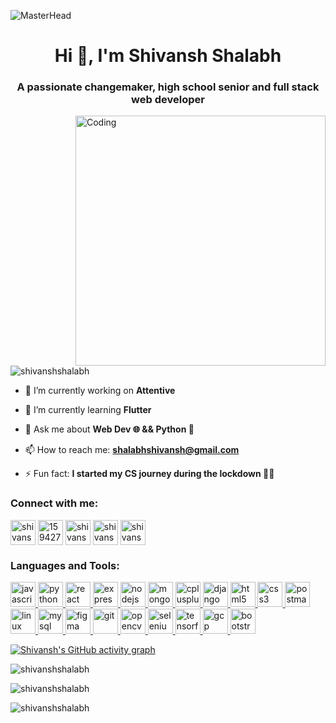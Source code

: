 ![MasterHead](https://magnificent-pudding-884741.netlify.app/GitHub%20Banner.svg)

<h1 align="center">Hi 👋, I'm Shivansh Shalabh</h1>
<h3 align="center">A passionate changemaker, high school senior and full stack web developer</h3>
<img align="right" alt="Coding" width="400" src="https://c.tenor.com/2uyENRmiUt0AAAAC/coding.gif">

<p align="left"> <img src="https://komarev.com/ghpvc/?username=shivanshshalabh&label=Profile%20views&color=0e75b6&style=flat" alt="shivanshshalabh" /> </p>

- 🔭 I’m currently working on **Attentive**

- 🌱 I’m currently learning **Flutter**

- 💬 Ask me about **Web Dev 🌐 && Python 🐍**

- 📫 How to reach me: **shalabhshivansh@gmail.com**

- ⚡ Fun fact: **I started my CS journey during the lockdown 👨‍💻**
  <br/>

<h3 align="left">Connect with me:</h3>
<p align="left">
<a href="https://linkedin.com/in/shivansh-shalabh" target="blank"><img align="center" src="https://img.icons8.com/3d-fluency/512/linkedin.png" alt="shivansh-shalabh" height="40" width="40" /></a>
<a href="https://stackoverflow.com/users/15942771" target="blank"><img align="center" src="https://upload.wikimedia.org/wikipedia/commons/thumb/e/ef/Stack_Overflow_icon.svg/2048px-Stack_Overflow_icon.svg.png" alt="15942771" height="40" width="40" /></a>
<a href="https://kaggle.com/shivanshshalabh" target="blank"><img align="center" src="https://img.icons8.com/external-tal-revivo-filled-tal-revivo/512/external-kaggle-an-online-community-of-data-scientists-and-machine-learners-owned-by-google-logo-filled-tal-revivo.png" alt="shivanshshalabh" height="40" width="40" /></a>
<a href="https://www.codechef.com/users/shivansh_345" target="blank"><img align="center" src="https://img.icons8.com/plasticine/512/codechef.png" alt="shivansh_345" height="40" width="40" /></a>
<a href="https://codeforces.com/profile/shivansh_345" target="blank"><img align="center" src="https://img.icons8.com/external-tal-revivo-filled-tal-revivo/512/external-codeforces-programming-competitions-and-contests-programming-community-logo-filled-tal-revivo.png" alt="shivansh_345" height="40" width="40" /></a>
</p>

<h3 align="left">Languages and Tools:</h3>
<p align="left"> 
<a href="https://developer.mozilla.org/en-US/docs/Web/JavaScript" target="_blank" rel="noreferrer"> <img src="https://icon-library.com/images/js-icon/js-icon-24.jpg" alt="javascript" width="40" height="40"/> </a> 
<a href="https://www.python.org" target="_blank" rel="noreferrer"> <img src="https://icon-library.com/images/python-file-icon/python-file-icon-28.jpg" alt="python" width="40" height="40"/> </a> 
<a href="https://reactjs.org/" target="_blank" rel="noreferrer"> <img src="https://icon-library.com/images/react_1353128.png" alt="react" width="40" height="40"/> </a> 
<a href="https://expressjs.com" target="_blank" rel="noreferrer"> <img src="https://img.icons8.com/color/256/express-js.svg" alt="express" width="40" height="40"/> </a> 
<a href="https://nodejs.org" target="_blank" rel="noreferrer"> <img src="https://icon-library.com/images/node-js-icon/node-js-icon-8.jpg" alt="nodejs" width="40" height="40"/> </a> 
<a href="https://www.mongodb.com/" target="_blank" rel="noreferrer"> <img src="https://icon-library.com/images/no-sql-icon/no-sql-icon-12.jpg" alt="mongodb" width="40" height="40"/> </a> 
<a href="https://www.w3schools.com/cpp/" target="_blank" rel="noreferrer"> <img src="https://icon-library.com/images/icon-c/icon-c-26.jpg" alt="cplusplus" width="40" height="40"/> </a> 
<a href="https://www.djangoproject.com/" target="_blank" rel="noreferrer"> <img src="https://icon-library.com/images/django-icon/django-icon-0.jpg" alt="django" width="40" height="40"/> </a> 
<a href="https://www.w3.org/html/" target="_blank" rel="noreferrer"> <img src="https://icon-library.com/images/1216733.svg.svg" alt="html5" width="40" height="40"/> </a> 
<a href="https://www.w3schools.com/css/" target="_blank" rel="noreferrer"> <img src="https://icon-library.com/images/badge-css-3-512.png" alt="css3" width="40" height="40"/> </a> 
<a href="https://postman.com" target="_blank" rel="noreferrer"> <img src="https://www.vectorlogo.zone/logos/getpostman/getpostman-icon.svg" alt="postman" width="40" height="40"/> </a> 
<a href="https://www.linux.org/" target="_blank" rel="noreferrer"> <img src="https://icon-library.com/images/icon-for-linux/icon-for-linux-8.jpg" alt="linux" width="40" height="40"/> </a> 
<a href="https://www.mysql.com/" target="_blank" rel="noreferrer"> <img src="https://icon-library.com/images/mysql_database_logo_data_base-512.png" alt="mysql" width="40" height="40"/> </a> 
<a href="https://www.figma.com/" target="_blank" rel="noreferrer"> <img src="https://www.vectorlogo.zone/logos/figma/figma-icon.svg" alt="figma" width="40" height="40"/> </a> 
<a href="https://git-scm.com/" target="_blank" rel="noreferrer"> <img src="https://www.vectorlogo.zone/logos/git-scm/git-scm-icon.svg" alt="git" width="40" height="40"/> </a> 
<a href="https://opencv.org/" target="_blank" rel="noreferrer"> <img src="https://www.vectorlogo.zone/logos/opencv/opencv-icon.svg" alt="opencv" width="40" height="40"/> </a> 
<a href="https://www.selenium.dev" target="_blank" rel="noreferrer"> <img src="https://icon-library.com/images/selenium-icon/selenium-icon-1.jpg" alt="selenium" width="40" height="40"/> </a> 
<a href="https://www.tensorflow.org" target="_blank" rel="noreferrer"> <img src="https://www.vectorlogo.zone/logos/tensorflow/tensorflow-icon.svg" alt="tensorflow" width="40" height="40"/> </a> 
<a href="https://cloud.google.com" target="_blank" rel="noreferrer"> <img src="https://www.vectorlogo.zone/logos/google_cloud/google_cloud-icon.svg" alt="gcp" width="40" height="40"/> </a> 
<a href="https://getbootstrap.com" target="_blank" rel="noreferrer"> <img src="https://img.icons8.com/color/512/bootstrap.png" alt="bootstrap" width="40" height="40"/> </a> 
</p>

[![Shivansh's GitHub activity graph](https://github-readme-activity-graph.cyclic.app/graph?username=shivanshshalabh&&theme=xcode)](https://github.com/shivanshshalabh)





<p><img align="center" src="https://github-readme-stats.vercel.app/api/top-langs?username=shivanshshalabh&show_icons=true&locale=en&layout=compact&theme=tokyonight" alt="shivanshshalabh" /></p>



<p><img align="center" src="https://github-readme-stats.vercel.app/api?username=shivanshshalabh&show_icons=true&locale=en&theme=tokyonight" alt="shivanshshalabh" /></p>



<p><img align="center" src="https://github-readme-streak-stats.herokuapp.com/?user=shivanshshalabh&&theme=tokyonight" alt="shivanshshalabh" /></p>
